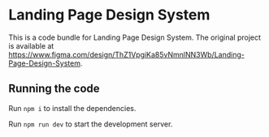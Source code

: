 
  # Landing Page Design System

  This is a code bundle for Landing Page Design System. The original project is available at https://www.figma.com/design/ThZ1VpgiKa85vNmnlNN3Wb/Landing-Page-Design-System.

  ## Running the code

  Run `npm i` to install the dependencies.

  Run `npm run dev` to start the development server.
  